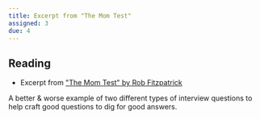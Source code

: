```yaml
---
title: Excerpt from "The Mom Test"
assigned: 3
due: 4
---
```


Reading
------------
- Excerpt from ["The Mom Test" by Rob Fitzpatrick](https://drive.google.com/file/d/13i2barSWwy87ls_v50E4rGfizYwGcCaR/view?usp=sharing)

A better & worse example of two different types of interview questions to help craft good questions to dig for good answers. 
